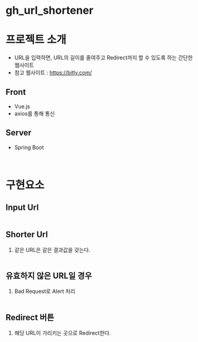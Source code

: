 # gh_url_shortener

# 프로젝트 소개
- URL을 입력하면, URL의 길이를 줄여주고 Redirect까지 할 수 있도록 하는 간단한 웹사이트
- 참고 웹사이트 : https://bitly.com/

## Front
- Vue.js
- axios를 통해 통신

## Server
- Spring Boot

</br>

# 구현요소
## Input Url

<img src = "">

## Shorter Url 
1. 같은 URL은 같은 결과값을 갖는다.

<img src = "">

## 유효하지 않은 URL일 경우
1. Bad Request로 Alert 처리

<img src = "">

## Redirect 버튼
1. 해당 URL이 가리키는 곳으로 Redirect한다.

<img src = "">


